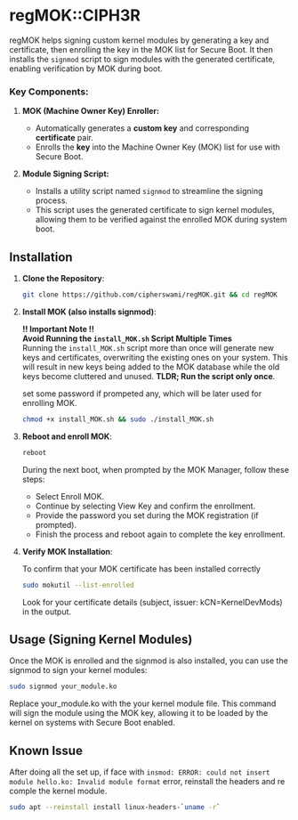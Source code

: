 # regMOK::CIPH3R

regMOK helps signing custom kernel modules by generating a key and certificate, then enrolling the key in the MOK list for Secure Boot. It then installs the `signmod` script to sign modules with the generated certificate, enabling verification by MOK during boot.

### Key Components:

1. **MOK (Machine Owner Key) Enroller:**
   - Automatically generates a **custom key** and corresponding **certificate** pair.
   - Enrolls the **key** into the Machine Owner Key (MOK) list for use with Secure Boot.

2. **Module Signing Script:**
   - Installs a utility script named `signmod` to streamline the signing process.
   - This script uses the generated certificate to sign kernel modules, allowing them to be verified against the enrolled MOK during system boot.

## Installation

1. **Clone the Repository**:  
   ```bash
   git clone https://github.com/cipherswami/regMOK.git && cd regMOK
   ```

2. **Install MOK (also installs signmod)**:  
   
    **!! Important Note !!**  
    **Avoid Running the `install_MOK.sh` Script Multiple Times**  
    Running the `install_MOK.sh` script more than once will generate new keys and certificates, overwriting the existing ones on your system. This will result in new keys being added to the MOK database while the old keys become cluttered and unused. **TLDR; Run the script only once**.  

    set some password if prompeted any, which will be later used for enrolling MOK.

    ```bash
    chmod +x install_MOK.sh && sudo ./install_MOK.sh
    ```

3. **Reboot and enroll MOK**:  
    ```bash
    reboot
    ```
    During the next boot, when prompted by the MOK Manager, follow these steps:
    - Select Enroll MOK.
    - Continue by selecting View Key and confirm the enrollment.
    - Provide the password you set during the MOK registration (if prompted).
    - Finish the process and reboot again to complete the key enrollment.

4. **Verify MOK Installation**:  

    To confirm that your MOK certificate has been installed correctly
    ```bash
    sudo mokutil --list-enrolled
    ```
    Look for your certificate details (subject, issuer: kCN=KernelDevMods) in the output.

## Usage (Signing Kernel Modules)

Once the MOK is enrolled and the signmod is also installed, you can use the signmod to sign your kernel modules:
```bash
sudo signmod your_module.ko
```
Replace your_module.ko with the your kernel module file. This command will sign the module using the MOK key, allowing it to be loaded by the kernel on systems with Secure Boot enabled.

## Known Issue

After doing all the set up, if face with `insmod: ERROR: could not insert module hello.ko: Invalid module format` error, reinstall the headers and re comple the kernel module.

```bash
sudo apt --reinstall install linux-headers-`uname -r`
```
